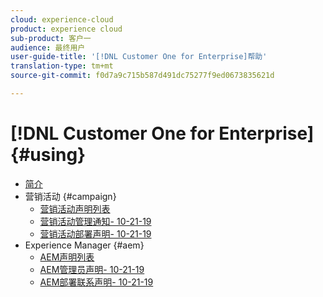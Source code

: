 ```yaml
---
cloud: experience-cloud
product: experience cloud
sub-product: 客户一
audience: 最终用户
user-guide-title: '[!DNL Customer One for Enterprise]帮助'
translation-type: tm+mt
source-git-commit: f0d7a9c715b587d491dc75277f9ed0673835621d

---
```



# [!DNL Customer One for Enterprise] {#using}

+ [简介](home.md)
+ 营销活动 {#campaign}
   + [营销活动声明列表](campaign-list.md)
   + [营销活动管理通知- 10-21-19](campaign-admin.md)
   + [营销活动部署声明- 10-21-19](campaign-deploy.md)
+ Experience Manager {#aem}
   + [AEM声明列表](aem-list.md)
   + [AEM管理员声明- 10-21-19](aem-admin.md)
   + [AEM部署联系声明- 10-21-19](aem-deploy.md)
